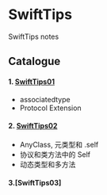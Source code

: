 # SwiftTips
SwiftTips notes
## Catalogue
#### 1. [SwiftTips01](https://github.com/wanqingrongruo/SwiftTips/tree/master/SwiftTips01.playground)
* associatedtype
*  Protocol Extension 

#### 2. [SwiftTips02](https://github.com/wanqingrongruo/SwiftTips/tree/master/SwiftTips02.playground)
* AnyClass, 元类型和 .self
* 协议和类方法中的 Self
* 动态类型和多方法

#### 3.[SwiftTips03]


